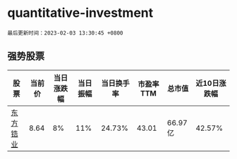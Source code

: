 # quantitative-investment

`最后更新时间：2023-02-03 13:30:45 +0800`

## 强势股票

|股票|当前价|当日涨跌幅|当日振幅|当日换手率|市盈率TTM|总市值|近10日涨跌幅|
|----|----|----|----|----|----|----|----|
|[东方锆业](https://xueqiu.com/S/SZ002167)|8.64|8%|11%|24.73%|43.01|66.97亿|42.57%|
